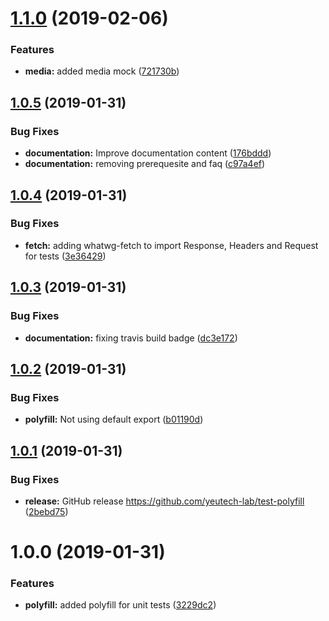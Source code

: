 # [1.1.0](https://github.com/yeutech-lab/test-polyfill/compare/v1.0.5...v1.1.0) (2019-02-06)


### Features

* **media:** added media mock ([721730b](https://github.com/yeutech-lab/test-polyfill/commit/721730b))

## [1.0.5](https://github.com/yeutech-lab/test-polyfill/compare/v1.0.4...v1.0.5) (2019-01-31)


### Bug Fixes

* **documentation:** Improve documentation content ([176bddd](https://github.com/yeutech-lab/test-polyfill/commit/176bddd))
* **documentation:** removing prerequesite and faq ([c97a4ef](https://github.com/yeutech-lab/test-polyfill/commit/c97a4ef))

## [1.0.4](https://github.com/yeutech-lab/test-polyfill/compare/v1.0.3...v1.0.4) (2019-01-31)


### Bug Fixes

* **fetch:** adding whatwg-fetch to import Response, Headers and Request for tests ([3e36429](https://github.com/yeutech-lab/test-polyfill/commit/3e36429))

## [1.0.3](https://github.com/yeutech-lab/test-polyfill/compare/v1.0.2...v1.0.3) (2019-01-31)


### Bug Fixes

* **documentation:** fixing travis build badge ([dc3e172](https://github.com/yeutech-lab/test-polyfill/commit/dc3e172))

## [1.0.2](https://github.com/yeutech-lab/test-polyfill/compare/v1.0.1...v1.0.2) (2019-01-31)


### Bug Fixes

* **polyfill:** Not using default export ([b01190d](https://github.com/yeutech-lab/test-polyfill/commit/b01190d))

## [1.0.1](https://github.com/yeutech-lab/test-polyfill/compare/v1.0.0...v1.0.1) (2019-01-31)


### Bug Fixes

* **release:** GitHub release https://github.com/yeutech-lab/test-polyfill ([2bebd75](https://github.com/yeutech-lab/test-polyfill/commit/2bebd75))

# 1.0.0 (2019-01-31)


### Features

* **polyfill:** added polyfill for unit tests ([3229dc2](https://module.kopaxgroup.com/yeutech/test-polyfill/commit/3229dc2))
